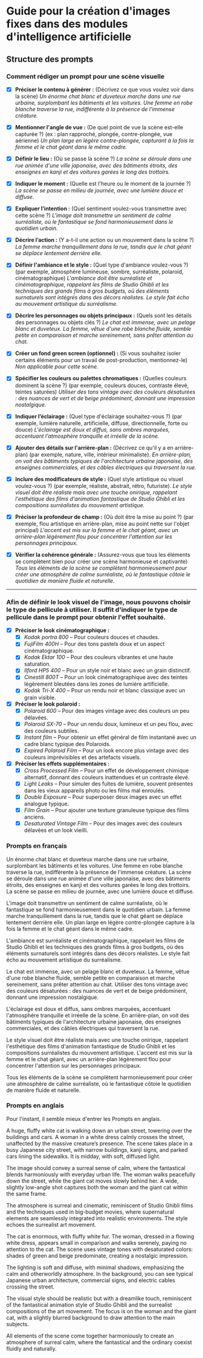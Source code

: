 <style>.md-footer{display:none;}</style>
<style>.md-Headher{display:none;}</style>


# Guide pour la création d'images fixes dans des modules d'intelligence artificielle


## Structure des prompts

### Comment rédiger un prompt pour une scène visuelle

- [x] **Préciser le contenu à générer :** 
    (Décrivez ce que vous voulez voir dans la scène) 
    *Un énorme chat blanc et duveteux marche dans une rue urbaine, surplombant les bâtiments et les voitures. Une femme en robe blanche traverse la rue, indifférente à la présence de l'immense créature.*

- [x] **Mentionner l'angle de vue :** 
    (De quel point de vue la scène est-elle capturée ?) (ex : plan rapproché, plongée, contre-plongée, vue aérienne)
    *Un plan large en légère contre-plongée, capturant à la fois la femme et le chat géant dans le même cadre.*

- [x] **Définir le lieu :** 
    (Où se passe la scène ?) 
    *La scène se déroule dans une rue animée d'une ville japonaise, avec des bâtiments étroits, des enseignes en kanji et des voitures garées le long des trottoirs.*

- [x] **Indiquer le moment :** 
    (Quelle est l'heure ou le moment de la journée ?) 
    *La scène se passe en milieu de journée, avec une lumière douce et diffuse.*

- [x] **Expliquer l’intention :** 
    (Quel sentiment voulez-vous transmettre avec cette scène ?) 
    *L'image doit transmettre un sentiment de calme surréaliste, où le fantastique se fond harmonieusement dans le quotidien urbain.*

- [x] **Décrire l’action :** 
    (Y a-t-il une action ou un mouvement dans la scène ?) 
    *La femme marche tranquillement dans la rue, tandis que le chat géant se déplace lentement derrière elle.*

- [x] **Définir l'ambiance et le style :** 
    (Quel type d'ambiance voulez-vous ?) (par exemple, atmosphère lumineuse, sombre, surréaliste, polaroid, cinématographique)
    *L'ambiance doit être surréaliste et cinématographique, rappelant les films de Studio Ghibli et les techniques des grands films à gros budgets, où des éléments surnaturels sont intégrés dans des décors réalistes. Le style fait écho au mouvement artistique du surréalisme.*

- [x] **Décrire les personnages ou objets principaux :** 
    (Quels sont les détails des personnages ou objets clés ?) 
    *Le chat est immense, avec un pelage blanc et duveteux. La femme, vêtue d'une robe blanche fluide, semble petite en comparaison et marche sereinement, sans prêter attention au chat.*

- [x] **Créer un fond green screen (optionnel) :** 
    (Si vous souhaitez isoler certains éléments pour un travail de post-production, mentionnez-le) 
    *Non applicable pour cette scène.*

- [x] **Spécifier les couleurs ou palettes chromatiques :** 
    (Quelles couleurs dominent la scène ?) (par exemple, couleurs douces, contraste élevé, teintes saturées)
    *Utiliser des tons vintage avec des couleurs désaturées : des nuances de vert et de beige prédominent, donnant une impression nostalgique.*

- [x] **Indiquer l’éclairage :** 
    (Quel type d'éclairage souhaitez-vous ?) (par exemple, lumière naturelle, artificielle, diffuse, directionnelle, forte ou douce)
    *L'éclairage est doux et diffus, sans ombres marquées, accentuant l'atmosphère tranquille et irréelle de la scène.*

- [x] **Ajouter des détails sur l'arrière-plan :** 
    (Décrivez ce qu'il y a en arrière-plan) (par exemple, nature, ville, intérieur minimaliste). 
    *En arrière-plan, on voit des bâtiments typiques de l'architecture urbaine japonaise, des enseignes commerciales, et des câbles électriques qui traversent la rue.*

- [x] **Inclure des modificateurs de style :** 
    (Quel style artistique ou visuel voulez-vous ?) (par exemple, réaliste, abstrait, rétro, futuriste). 
    *Le style visuel doit être réaliste mais avec une touche onirique, rappelant l'esthétique des films d'animation fantastique de Studio Ghibli et les compositions surréalistes du mouvement artistique.*

- [x] **Préciser la profondeur de champ :** 
    (Où doit être la mise au point ?) (par exemple, flou artistique en arrière-plan, mise au point nette sur l'objet principal)
    *L'accent est mis sur la femme et le chat géant, avec un arrière-plan légèrement flou pour concentrer l'attention sur les personnages principaux.*

- [x] **Vérifier la cohérence générale :** 
    (Assurez-vous que tous les éléments se complètent bien pour créer une scène harmonieuse et captivante) 
    *Tous les éléments de la scène se complètent harmonieusement pour créer une atmosphère de calme surréaliste, où le fantastique côtoie le quotidien de manière fluide et naturelle.*


---
### Afin de définir le look visuel de l'image, nous pouvons choisir le type de pellicule à utiliser. Il suffit d'indiquer le type de pellicule dans le prompt pour obtenir l'effet souhaité. 
- [x] **Préciser le look cinématographique :**
  - [x] *Kodak portra 800* – Pour couleurs douces et chaudes. 
  - [x] *FujiFilm 400H* – Pour des tons pastels doux et un aspect cinématographique.
  - [x] *Kodak Ektar 100* – Pour des couleurs vibrantes et une haute saturation.
  - [x] *Ilford HP5 400* – Pour un style noir et blanc avec un grain distinctif.
  - [x] *Cinestill 800T* – Pour un look cinématographique avec des teintes légèrement bleutées dans les zones de lumière artificielle.
  - [x] *Kodak Tri-X 400* – Pour un rendu noir et blanc classique avec un grain visible.
- [x] **Préciser le look polaroid :**
  - [x] *Polaroid 600* – Pour des images vintage avec des couleurs un peu délavées.
  - [x] *Polaroid SX-70* – Pour un rendu doux, lumineux et un peu flou, avec des couleurs subtiles.
  - [x] *Instant film* – Pour obtenir un effet général de film instantané avec un cadre blanc typique des Polaroids.
  - [x] *Expired Polaroid Film* – Pour un look encore plus vintage avec des couleurs imprévisibles et des artefacts visuels.
- [x] **Préciser les effets supplémentaires :**
  - [x] *Cross Processed Film* – Pour un effet de développement chimique alternatif, donnant des couleurs inattendues et un contraste élevé.
  - [x] *Light Leaks* – Pour simuler des fuites de lumière, souvent présentes dans les vieux appareils photo ou les films mal enroulés.
  - [x] *Double Exposure* – Pour superposer deux images avec un effet analogue typique.
  - [x] *Film Grain* – Pour ajouter une texture granuleuse typique des films anciens.
  - [x] *Desaturated Vintage Film* – Pour des images avec des couleurs délavées et un look vieilli.

### Prompts en français

Un énorme chat blanc et duveteux marche dans une rue urbaine, surplombant les bâtiments et les voitures. Une femme en robe blanche traverse la rue, indifférente à la présence de l'immense créature. La scène se déroule dans une rue animée d'une ville japonaise, avec des bâtiments étroits, des enseignes en kanji et des voitures garées le long des trottoirs. La scène se passe en milieu de journée, avec une lumière douce et diffuse.

L'image doit transmettre un sentiment de calme surréaliste, où le fantastique se fond harmonieusement dans le quotidien urbain. La femme marche tranquillement dans la rue, tandis que le chat géant se déplace lentement derrière elle. Un plan large en légère contre-plongée capture à la fois la femme et le chat géant dans le même cadre. 

L'ambiance est surréaliste et cinématographique, rappelant les films de Studio Ghibli et les techniques des grands films à gros budgets, où des éléments surnaturels sont intégrés dans des décors réalistes. Le style fait écho au mouvement artistique du surréalisme.

Le chat est immense, avec un pelage blanc et duveteux. La femme, vêtue d'une robe blanche fluide, semble petite en comparaison et marche sereinement, sans prêter attention au chat. Utiliser des tons vintage avec des couleurs désaturées : des nuances de vert et de beige prédominent, donnant une impression nostalgique.

L'éclairage est doux et diffus, sans ombres marquées, accentuant l'atmosphère tranquille et irréelle de la scène. En arrière-plan, on voit des bâtiments typiques de l'architecture urbaine japonaise, des enseignes commerciales, et des câbles électriques qui traversent la rue.

Le style visuel doit être réaliste mais avec une touche onirique, rappelant l'esthétique des films d'animation fantastique de Studio Ghibli et les compositions surréalistes du mouvement artistique. L'accent est mis sur la femme et le chat géant, avec un arrière-plan légèrement flou pour concentrer l'attention sur les personnages principaux.

Tous les éléments de la scène se complètent harmonieusement pour créer une atmosphère de calme surréaliste, où le fantastique côtoie le quotidien de manière fluide et naturelle.




### Prompts en anglais

Pour l'instant, il semble mieux d'entrer les Prompts en anglais.

A huge, fluffy white cat is walking down an urban street, towering over the buildings and cars. A woman in a white dress calmly crosses the street, unaffected by the massive creature’s presence. The scene takes place in a busy Japanese city street, with narrow buildings, kanji signs, and parked cars lining the sidewalks. It is midday, with soft, diffused light.

The image should convey a surreal sense of calm, where the fantastical blends harmoniously with everyday urban life. The woman walks peacefully down the street, while the giant cat moves slowly behind her. A wide, slightly low-angle shot captures both the woman and the giant cat within the same frame.

The atmosphere is surreal and cinematic, reminiscent of Studio Ghibli films and the techniques used in big-budget movies, where supernatural elements are seamlessly integrated into realistic environments. The style echoes the surrealist art movement.

The cat is enormous, with fluffy white fur. The woman, dressed in a flowing white dress, appears small in comparison and walks serenely, paying no attention to the cat. The scene uses vintage tones with desaturated colors: shades of green and beige predominate, creating a nostalgic impression.

The lighting is soft and diffuse, with minimal shadows, emphasizing the calm and otherworldly atmosphere. In the background, you can see typical Japanese urban architecture, commercial signs, and electric cables crossing the street.

The visual style should be realistic but with a dreamlike touch, reminiscent of the fantastical animation style of Studio Ghibli and the surrealist compositions of the art movement. The focus is on the woman and the giant cat, with a slightly blurred background to draw attention to the main subjects.

All elements of the scene come together harmoniously to create an atmosphere of surreal calm, where the fantastical and the ordinary coexist fluidly and naturally.



